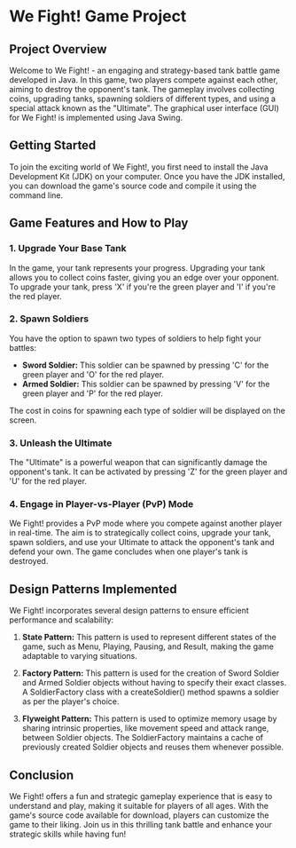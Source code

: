 # We Fight! Game Project

## Project Overview

Welcome to We Fight! - an engaging and strategy-based tank battle game developed in Java. In this game, two players compete against each other, aiming to destroy the opponent's tank. The gameplay involves collecting coins, upgrading tanks, spawning soldiers of different types, and using a special attack known as the "Ultimate". The graphical user interface (GUI) for We Fight! is implemented using Java Swing.

## Getting Started

To join the exciting world of We Fight!, you first need to install the Java Development Kit (JDK) on your computer. Once you have the JDK installed, you can download the game's source code and compile it using the command line.

## Game Features and How to Play

### 1. Upgrade Your Base Tank

In the game, your tank represents your progress. Upgrading your tank allows you to collect coins faster, giving you an edge over your opponent. To upgrade your tank, press 'X' if you're the green player and 'I' if you're the red player.

### 2. Spawn Soldiers

You have the option to spawn two types of soldiers to help fight your battles:

- **Sword Soldier:** This soldier can be spawned by pressing 'C' for the green player and 'O' for the red player.
- **Armed Soldier:** This soldier can be spawned by pressing 'V' for the green player and 'P' for the red player.

The cost in coins for spawning each type of soldier will be displayed on the screen.

### 3. Unleash the Ultimate

The "Ultimate" is a powerful weapon that can significantly damage the opponent's tank. It can be activated by pressing 'Z' for the green player and 'U' for the red player.

### 4. Engage in Player-vs-Player (PvP) Mode

We Fight! provides a PvP mode where you compete against another player in real-time. The aim is to strategically collect coins, upgrade your tank, spawn soldiers, and use your Ultimate to attack the opponent's tank and defend your own. The game concludes when one player's tank is destroyed.

## Design Patterns Implemented

We Fight! incorporates several design patterns to ensure efficient performance and scalability:

1. **State Pattern:** This pattern is used to represent different states of the game, such as Menu, Playing, Pausing, and Result, making the game adaptable to varying situations.

2. **Factory Pattern:** This pattern is used for the creation of Sword Soldier and Armed Soldier objects without having to specify their exact classes. A SoldierFactory class with a createSoldier() method spawns a soldier as per the player's choice.

3. **Flyweight Pattern:** This pattern is used to optimize memory usage by sharing intrinsic properties, like movement speed and attack range, between Soldier objects. The SoldierFactory maintains a cache of previously created Soldier objects and reuses them whenever possible.

## Conclusion

We Fight! offers a fun and strategic gameplay experience that is easy to understand and play, making it suitable for players of all ages. With the game's source code available for download, players can customize the game to their liking. Join us in this thrilling tank battle and enhance your strategic skills while having fun!
